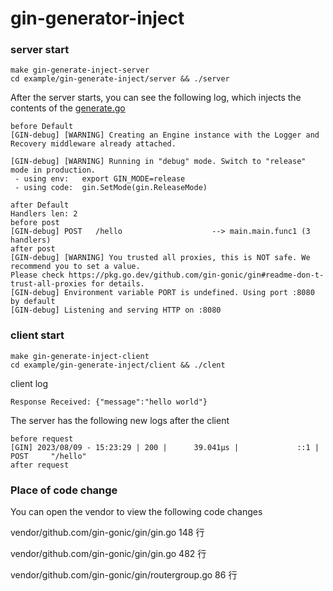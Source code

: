 # gin-generator-inject

### server start

```shell
make gin-generate-inject-server
cd example/gin-generate-inject/server && ./server
```

After the server starts, you can see the following log, which injects the contents of the [generate.go](server%2Fgenerate.go)

```log
before Default
[GIN-debug] [WARNING] Creating an Engine instance with the Logger and Recovery middleware already attached.

[GIN-debug] [WARNING] Running in "debug" mode. Switch to "release" mode in production.
 - using env:   export GIN_MODE=release
 - using code:  gin.SetMode(gin.ReleaseMode)

after Default
Handlers len: 2
before post
[GIN-debug] POST   /hello                    --> main.main.func1 (3 handlers)
after post 
[GIN-debug] [WARNING] You trusted all proxies, this is NOT safe. We recommend you to set a value.
Please check https://pkg.go.dev/github.com/gin-gonic/gin#readme-don-t-trust-all-proxies for details.
[GIN-debug] Environment variable PORT is undefined. Using port :8080 by default
[GIN-debug] Listening and serving HTTP on :8080
```

### client start 

```shell
make gin-generate-inject-client
cd example/gin-generate-inject/client && ./clent
```

client log

```
Response Received: {"message":"hello world"}
```

The server has the following new logs after the client

```
before request
[GIN] 2023/08/09 - 15:23:29 | 200 |      39.041µs |             ::1 | POST     "/hello"
after request
```

### Place of code change

You can open the vendor to view the following code changes

vendor/github.com/gin-gonic/gin/gin.go 148 行

vendor/github.com/gin-gonic/gin/gin.go 482 行

vendor/github.com/gin-gonic/gin/routergroup.go 86 行

